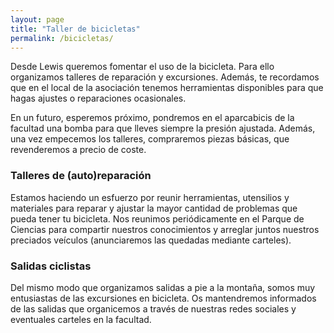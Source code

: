 ```yaml
---
layout: page
title: "Taller de bicicletas"
permalink: /bicicletas/
---
```


Desde Lewis queremos fomentar el uso de la bicicleta. Para ello organizamos talleres de reparación y excursiones. Además, te recordamos que en el local de la asociación tenemos herramientas disponibles para que hagas ajustes o reparaciones ocasionales.

En un futuro, esperemos próximo, pondremos en el aparcabicis de la facultad una bomba para que lleves siempre la presión ajustada. Además, una vez empecemos los talleres, compraremos piezas básicas, que revenderemos a precio de coste.

### Talleres de (auto)reparación

Estamos haciendo un esfuerzo por reunir herramientas, utensilios y materiales para reparar y ajustar la mayor cantidad de problemas que pueda tener tu bicicleta. Nos reunimos periódicamente en el Parque de Ciencias para compartir nuestros conocimientos y arreglar juntos nuestros preciados veículos (anunciaremos las quedadas mediante carteles).

### Salidas ciclistas

Del mismo modo que organizamos salidas a pie a la montaña, somos muy entusiastas de las excursiones en bicicleta. Os mantendremos informados de las salidas que organicemos a través de nuestras redes sociales y eventuales carteles en la facultad.
